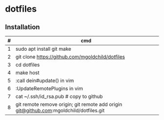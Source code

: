 # dotfiles  

## Installation

\# | cmd
---|---
1 | sudo apt install git make
2 | git clone https://github.com/mgoldchild/dotfiles
3 | cd dotfiles
4 | make host
5 | :call dein#update() in vim
6 | :UpdateRemotePlugins in vim
7 | cat ~/.ssh/id_rsa.pub # copy to github
8 | git remote remove origin; git remote add origin git@github.com:mgoldchild/dotfiles.git
